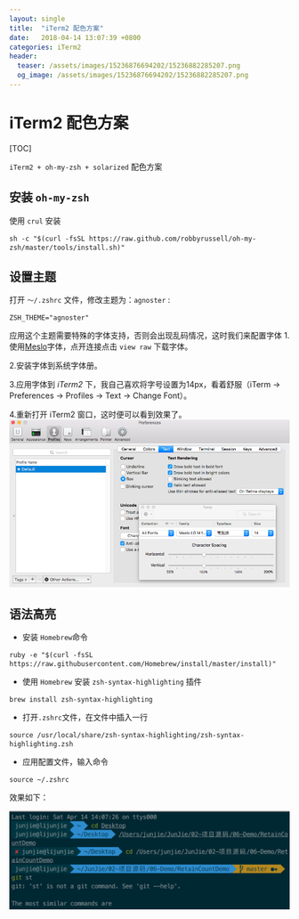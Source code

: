 ```yaml
---
layout: single
title:  "iTerm2 配色方案"
date:   2018-04-14 13:07:39 +0800
categories: iTerm2
header:
  teaser: /assets/images/15236876694202/15236882285207.png
  og_image: /assets/images/15236876694202/15236882285207.png
---
```



# iTerm2 配色方案
[TOC]

`iTerm2 + oh-my-zsh + solarized` 配色方案

## 安装 `oh-my-zsh` 
 使用 `crul` 安装
 
 ```
 sh -c "$(curl -fsSL https://raw.github.com/robbyrussell/oh-my-zsh/master/tools/install.sh)"
 ```
## 设置主题
打开 `～/.zshrc` 文件，修改主题为：`agnoster` :

```
ZSH_THEME="agnoster"
```
应用这个主题需要特殊的字体支持，否则会出现乱码情况，这时我们来配置字体
1.使用[Meslo](https://github.com/powerline/fonts/blob/master/Meslo%20Slashed/Meslo%20LG%20M%20Regular%20for%20Powerline.ttf)字体，点开连接点击 `view raw` 下载字体。

2.安装字体到系统字体册。

3.应用字体到 *iTerm2* 下，我自己喜欢将字号设置为14px，看着舒服（iTerm -> Preferences -> Profiles -> Text -> Change Font）。

4.重新打开 iTerm2 窗口，这时便可以看到效果了。
![](/assets/images/15236876694202/15236882285207.png)

## 语法高亮

- 安装 `Homebrew`命令

```
ruby -e "$(curl -fsSL https://raw.githubusercontent.com/Homebrew/install/master/install)"
```

- 使用 `Homebrew` 安装 `zsh-syntax-highlighting` 插件

```
brew install zsh-syntax-highlighting
```
- 打开`.zshrc`文件，在文件中插入一行

```
source /usr/local/share/zsh-syntax-highlighting/zsh-syntax-highlighting.zsh
```
- 应用配置文件，输入命令

```
source ~/.zshrc
```
效果如下：

![效果图](/assets/images/15236876694202/xiaoguo.png)


